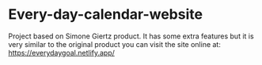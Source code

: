 # Every-day-calendar-website
Project based on Simone Giertz product. It has some extra features but it is very similar to the original product
you can visit the site online at: https://everydaygoal.netlify.app/
